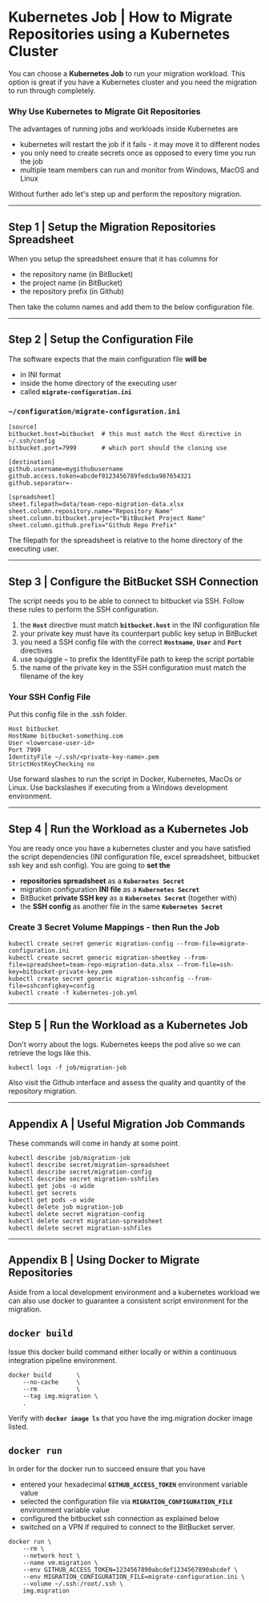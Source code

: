 
# Kubernetes Job | How to Migrate Repositories using a Kubernetes Cluster

You can choose a **Kubernetes Job** to run your migration workload. This option is great if you have a Kubernetes cluster and you need the migration to run through completely.

### Why Use Kubernetes to Migrate Git Repositories

The advantages of running jobs and workloads inside Kubernetes are

- kubernetes will restart the job if it fails - it may move it to different nodes
- you only need to create secrets once as opposed to every time you run the job
- multiple team members can run and monitor from Windows, MacOS and Linux


Without further ado let's step up and perform the repository migration.


---


## Step 1 | Setup the Migration Repositories Spreadsheet

When you setup the spreadsheet ensure that it has columns for

- the repository name (in BitBucket)
- the project name (in BitBucket)
- the repository prefix (in Github)

Then take the column names and add them to the below configuration file.


---


## Step 2 | Setup the Configuration File

The software expects that the main configuration file **will be**

- in INI format
- inside the home directory of the executing user
- called **`migrate-configuration.ini`**

### `~/configuration/migrate-configuration.ini`

```
[source]
bitbucket.host=bitbucket  # this must match the Host directive in ~/.ssh/config
bitbucket.port=7999       # which port should the cloning use

[destination]
github.username=mygithubusername
github.access.token=abcdef0123456789fedcba987654321
github.separator=-

[spreadsheet]
sheet.filepath=data/team-repo-migration-data.xlsx
sheet.column.repository.name="Repository Name"
sheet.column.bitbucket.project="BitBucket Project Name"
sheet.column.github.prefix="Github Repo Prefix"
```

The filepath for the spreadsheet is relative to the home directory of the executing user.



---



## Step 3 | Configure the BitBucket SSH Connection

The script needs you to be able to connect to bitbucket via SSH. Follow these rules to perform the SSH configuration.

1. the **`Host`** directive must match **`bitbucket.host`** in the INI configuration file
1. your private key must have its counterpart public key setup in BitBucket
1. you need a SSH config file with the correct **`Hostname`**, **`User`** and **`Port`** directives
1. use squiggle **`~`** to prefix the IdentityFile path to keep the script portable
1. the name of the private key in the SSH configuration must match the filename of the key


### Your SSH Config File

Put this config file in the .ssh folder.

```
Host bitbucket
HostName bitbucket-something.com
User <lowercase-user-id>
Port 7999
IdentityFile ~/.ssh/<private-key-name>.pem
StrictHostKeyChecking no
```

Use forward slashes to run the script in Docker, Kubernetes, MacOs or Linux. Use backslashes if executing from a Windows development environment.



---



## Step 4 | Run the Workload as a Kubernetes Job

You are ready once you have a kubernetes cluster and you have satisfied the script dependencies (INI configuration file, excel spreadsheet, bitbucket ssh key and ssh config). You are going to **set the**

- **repositories spreadsheet** as a **`Kubernetes Secret`**
- migration configuration **INI file** as a **`Kubernetes Secret`**
- BitBucket **private SSH key** as a **`Kubernetes Secret`** (together with)
- the **SSH config** as another file in the same **`Kubernetes Secret`**

### Create 3 Secret Volume Mappings - then Run the Job

```
kubectl create secret generic migration-config --from-file=migrate-configuration.ini
kubectl create secret generic migration-sheetkey --from-file=spreadsheet=team-repo-migration-data.xlsx --from-file=ssh-key=bitbucket-private-key.pem
kubectl create secret generic migration-sshconfig --from-file=sshconfigkey=config
kubectl create -f kubernetes-job.yml
```



---



## Step 5 | Run the Workload as a Kubernetes Job

Don't worry about the logs. Kubernetes keeps the pod alive so we can retrieve the logs like this.

```
kubectl logs -f job/migration-job
```

Also visit the Github interface and assess the quality and quantity of the repository migration.



---



## Appendix A | Useful Migration Job Commands

These commands will come in handy at some point.

```
kubectl describe job/migration-job
kubectl describe secret/migration-spreadsheet
kubectl describe secret/migration-config
kubectl describe secret migration-sshfiles
kubectl get jobs -o wide
kubectl get secrets
kubectl get pods -o wide
kubectl delete job migration-job
kubectl delete secret migration-config
kubectl delete secret migration-spreadsheet
kubectl delete secret migration-sshfiles
```



---



## Appendix B | Using Docker to Migrate Repositories

Aside from a local development environment and a kubernetes workload we can also use docker to guarantee a consistent script environment for the migration.

## **`docker build`**

Issue this docker build command either locally or within a continuous integration pipeline environment.

```
docker build       \
    --no-cache     \
    --rm           \
    --tag img.migration \
    .
```

Verify with **`docker image ls`** that you have the img.migration docker image listed.

## **`docker run`**

In order for the docker run to succeed ensure that you have

- entered your hexadecimal **`GITHUB_ACCESS_TOKEN`** environment variable value
- selected the configuration file via **`MIGRATION_CONFIGURATION_FILE`** environment variable value
- configured the bitbucket ssh connection as explained below
- switched on a VPN if required to connect to the BitBucket server.

```
docker run \
    --rm \
    --network host \
    --name vm.migration \
    --env GITHUB_ACCESS_TOKEN=1234567890abcdef1234567890abcdef \
    --env MIGRATION_CONFIGURATION_FILE=migrate-configuration.ini \
    --volume ~/.ssh:/root/.ssh \
    img.migration
```
